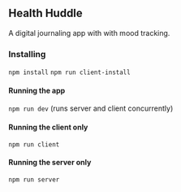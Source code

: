## Health Huddle

A digital journaling app with with mood tracking.

### Installing

`npm install`
`npm run client-install`

#### Running the app

`npm run dev`
(runs server and client concurrently)

#### Running the client only

`npm run client`

#### Running the server only

`npm run server`

